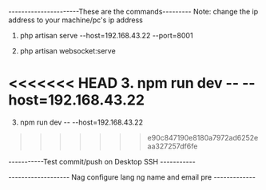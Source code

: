 ----------------------These are the commands---------
Note: change the ip address to your machine/pc's ip address

1. php artisan serve --host=192.168.43.22 --port=8001

2. php artisan websocket:serve

<<<<<<< HEAD
3. npm run dev -- --host=192.168.43.22    
=======
3. npm run dev -- --host=192.168.43.22   
>>>>>>> e90c847190e8180a7972ad6252eaa327257df6fe


-----------Test commit/push on Desktop SSH -----------



------------------- Nag configure lang ng name and email pre -------------
